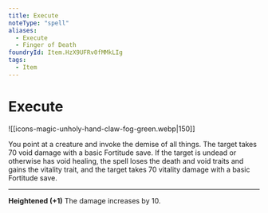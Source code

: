 ```yaml
---
title: Execute
noteType: "spell"
aliases:
  - Execute
  - Finger of Death
foundryId: Item.HzX9UFRv0fMMkLIg
tags:
  - Item
---
```


# Execute
![[icons-magic-unholy-hand-claw-fog-green.webp|150]]

You point at a creature and invoke the demise of all things. The target takes 70 void damage with a basic Fortitude save. If the target is undead or otherwise has void healing, the spell loses the death and void traits and gains the vitality trait, and the target takes 70 vitality damage with a basic Fortitude save.

* * *

**Heightened (+1)** The damage increases by 10.
